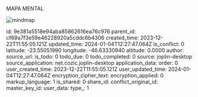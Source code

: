MAPA MENTAL

![mindmap](:/a95fd377dfe244f28ab26837bd59e7be)

id: 9e381a5518e94aba85862616ea76c976
parent_id: cf69a7f3e59e46228920a5cddc6b4306
created_time: 2023-12-22T11:55:05.121Z
updated_time: 2024-01-04T12:27:47.064Z
is_conflict: 0
latitude: -23.55051990
longitude: -46.63330940
altitude: 0.0000
author: 
source_url: 
is_todo: 0
todo_due: 0
todo_completed: 0
source: joplin-desktop
source_application: net.cozic.joplin-desktop
application_data: 
order: 0
user_created_time: 2023-12-22T11:55:05.121Z
user_updated_time: 2024-01-04T12:27:47.064Z
encryption_cipher_text: 
encryption_applied: 0
markup_language: 1
is_shared: 0
share_id: 
conflict_original_id: 
master_key_id: 
user_data: 
type_: 1